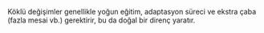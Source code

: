 Köklü değişimler genellikle yoğun eğitim, adaptasyon süreci ve ekstra çaba (fazla mesai vb.) gerektirir, bu da doğal bir direnç yaratır.